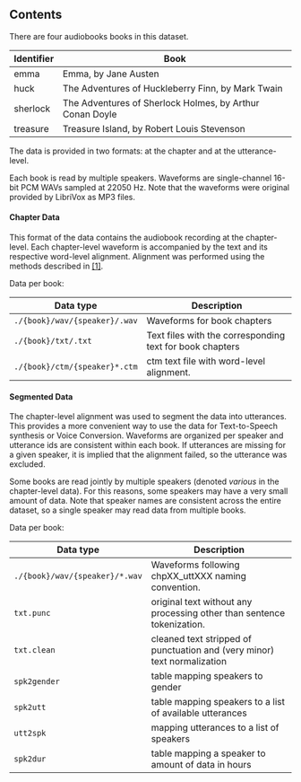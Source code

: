 ## Contents

There are four audiobooks books in this dataset.

| Identifier | Book                                                     |
| ---------- | -------------------------------------------------------- |
| emma       | Emma, by Jane Austen                                     |
| huck       | The Adventures of Huckleberry Finn, by Mark Twain        |
| sherlock   | The Adventures of Sherlock Holmes, by Arthur Conan Doyle |
| treasure   | Treasure Island, by Robert Louis Stevenson               |

The data is provided in two formats: at the chapter and at the utterance-level.

Each book is read by multiple speakers. Waveforms are single-channel 16-bit PCM WAVs sampled at 22050 Hz. Note that the waveforms were original provided by LibriVox as MP3 files.



#### Chapter Data

This format of the data contains the audiobook recording at the chapter-level. Each chapter-level waveform is accompanied by the text and its respective word-level alignment. Alignment was performed using the methods described in [[1]](https://github.com/msamribeiro/parallel-corpus#references).

Data per book:

| Data type                     | Description                                              |
| ----------------------------- | -------------------------------------------------------- |
| `./{book}/wav/{speaker}/.wav` | Waveforms for book chapters                              |
| `./{book}/txt/.txt`           | Text files with the corresponding text for book chapters |
| `./{book}/ctm/{speaker}*.ctm` | ctm text file with word-level alignment.                 |



#### Segmented Data

The chapter-level alignment was used to segment the data into utterances. This provides a more convenient way to use the data for Text-to-Speech synthesis or Voice Conversion. Waveforms are organized per speaker and utterance ids are consistent within each book. If utterances are missing for a given speaker, it is implied that the alignment failed, so the utterance was excluded.

Some books are read jointly by multiple speakers (denoted *various* in the chapter-level data). For this reasons, some speakers may have a very small amount of data. Note that speaker names are consistent across the entire dataset, so a single speaker may read data from multiple books.

Data per book:

| Data type                      | Description                                                  |
| ------------------------------ | ------------------------------------------------------------ |
| `./{book}/wav/{speaker}/*.wav` | Waveforms following chpXX_uttXXX naming convention.          |
| `txt.punc`                     | original text without any processing other than sentence tokenization. |
| `txt.clean`                    | cleaned text stripped of punctuation and (very minor) text normalization |
| `spk2gender`                   | table mapping speakers to gender                             |
| `spk2utt`                      | table mapping speakers to a list of available utterances     |
| `utt2spk`                      | mapping utterances to a list of speakers                     |
| `spk2dur`                      | table mapping a speaker to amount of data in hours           |



